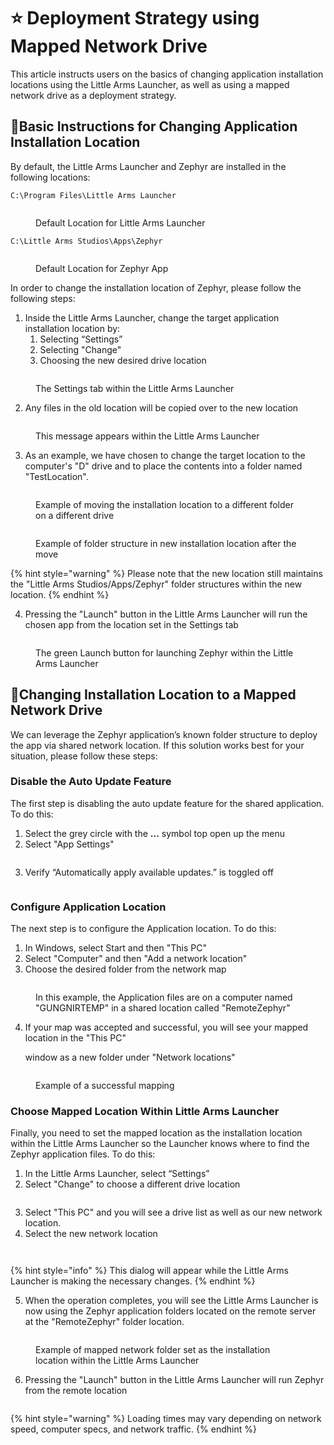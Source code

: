 # ⭐ Deployment Strategy using Mapped Network Drive

This article instructs users on the basics of changing application installation locations using the Little Arms Launcher, as well as using a mapped network drive as a deployment strategy.

## 📘Basic Instructions for Changing Application Installation Location <a href="#ud83d-udcd8-basic-instructions-for-changing-application-installation-location" id="ud83d-udcd8-basic-instructions-for-changing-application-installation-location"></a>

By default, the Little Arms Launcher and Zephyr are installed in the following locations:

`C:\Program Files\Little Arms Launcher`

<figure><img src="../../.gitbook/assets/image (8) (1).png" alt=""><figcaption><p>Default Location for Little Arms Launcher</p></figcaption></figure>

`C:\Little Arms Studios\Apps\Zephyr`

<figure><img src="../../.gitbook/assets/image (1) (1) (1).png" alt=""><figcaption><p>Default Location for Zephyr App</p></figcaption></figure>

In order to change the installation location of Zephyr, please follow the following steps:

1. Inside the Little Arms Launcher, change the target application installation location by:
   1. Selecting “Settings”
   2. Selecting "Change"
   3. Choosing the new desired drive location

<figure><img src="../../.gitbook/assets/image (2) (1) (1).png" alt=""><figcaption><p>The Settings tab within the Little Arms Launcher</p></figcaption></figure>

2. Any files in the old location will be copied over to the new location

<figure><img src="../../.gitbook/assets/image (3) (1) (1).png" alt=""><figcaption><p>This message appears within the Little Arms Launcher</p></figcaption></figure>

3. As an example, we have chosen to change the target location to the computer's "D" drive and to place the contents into a folder named "TestLocation".

<figure><img src="../../.gitbook/assets/image (4) (1) (1).png" alt=""><figcaption><p>Example of moving the installation location to a different folder on a different drive</p></figcaption></figure>

<figure><img src="../../.gitbook/assets/image (5) (1) (1).png" alt=""><figcaption><p>Example of folder structure in new installation location after the move</p></figcaption></figure>

{% hint style="warning" %}
Please note that the new location still maintains the "Little Arms Studios/Apps/Zephyr" folder structures within the new location.
{% endhint %}

4. Pressing the "Launch" button in the Little Arms Launcher will run the chosen app from the location set in the Settings tab

<figure><img src="../../.gitbook/assets/image (6) (1) (1).png" alt=""><figcaption><p>The green Launch button for launching Zephyr within the Little Arms Launcher</p></figcaption></figure>

## 📘Changing Installation Location to a Mapped Network Drive <a href="#ud83d-udcd8-changing-installation-location-to-a-mapped-network-drive" id="ud83d-udcd8-changing-installation-location-to-a-mapped-network-drive"></a>

We can leverage the Zephyr application’s known folder structure to deploy the app via shared network location. If this solution works best for your situation, please follow these steps:

### Disable the Auto Update Feature <a href="#disable-the-auto-update-feature" id="disable-the-auto-update-feature"></a>

The first step is disabling the auto update feature for the shared application. To do this:

1. Select the grey circle with the **...** symbol top open up the menu
2. Select "App Settings"

<figure><img src="../../.gitbook/assets/image (7) (1) (1).png" alt=""><figcaption></figcaption></figure>

3. Verify “Automatically apply available updates.” is toggled off

<figure><img src="../../.gitbook/assets/image (8) (1) (1).png" alt=""><figcaption></figcaption></figure>

### Configure Application Location <a href="#configure-application-location" id="configure-application-location"></a>

The next step is to configure the Application location. To do this:

1. In Windows, select Start and then "This PC"
2. Select "Computer" and then "Add a network location"
3. Choose the desired folder from the network map

<figure><img src="../../.gitbook/assets/image (9) (1).png" alt=""><figcaption><p>In this example, the Application files are on a computer named "GUNGNIRTEMP" in a shared location called "RemoteZephyr"</p></figcaption></figure>

4.  If your map was accepted and successful, you will see your mapped location in the "This PC"

    window as a new folder under "Network locations"

<figure><img src="../../.gitbook/assets/image (10) (1).png" alt=""><figcaption><p>Example of a successful mapping</p></figcaption></figure>

### Choose Mapped Location Within Little Arms Launcher <a href="#choose-mapped-location-within-little-arms-launcher" id="choose-mapped-location-within-little-arms-launcher"></a>

Finally, you need to set the mapped location as the installation location within the Little Arms Launcher so the Launcher knows where to find the Zephyr application files. To do this:

1. In the Little Arms Launcher, select “Settings”
2. Select "Change" to choose a different drive location

<figure><img src="../../.gitbook/assets/image (11) (1).png" alt=""><figcaption></figcaption></figure>

3. Select "This PC" and you will see a drive list as well as our new network location.
4. Select the new network location

<figure><img src="../../.gitbook/assets/image (12) (1).png" alt=""><figcaption></figcaption></figure>

<figure><img src="../../.gitbook/assets/image (13) (1).png" alt=""><figcaption></figcaption></figure>

{% hint style="info" %}
This dialog will appear while the Little Arms Launcher is making the necessary changes.
{% endhint %}

5. When the operation completes, you will see the Little Arms Launcher is now using the Zephyr application folders located on the remote server at the "RemoteZephyr" folder location.

<figure><img src="../../.gitbook/assets/image (15).png" alt=""><figcaption><p>Example of mapped network folder set as the installation location within the Little Arms Launcher</p></figcaption></figure>

6. Pressing the "Launch" button in the Little Arms Launcher will run Zephyr from the remote location

<figure><img src="../../.gitbook/assets/image (16).png" alt=""><figcaption></figcaption></figure>

{% hint style="warning" %}
Loading times may vary depending on network speed, computer specs, and network traffic.
{% endhint %}
